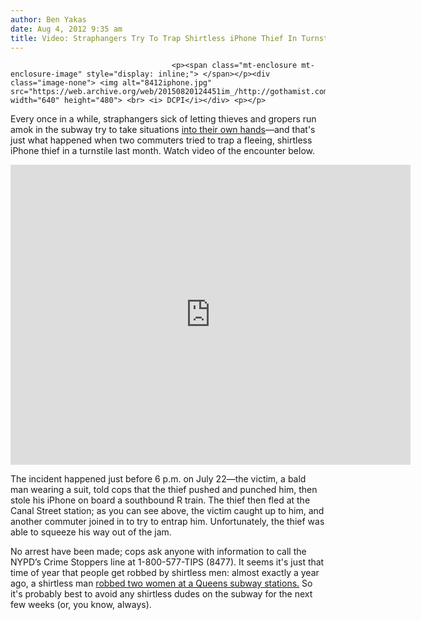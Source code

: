 ```yaml
---
author: Ben Yakas
date: Aug 4, 2012 9:35 am
title: Video: Straphangers Try To Trap Shirtless iPhone Thief In Turnstile
---
```


	
										<p><span class="mt-enclosure mt-enclosure-image" style="display: inline;"> </span></p><div class="image-none"> <img alt="8412iphone.jpg" src="https://web.archive.org/web/20150820124451im_/http://gothamist.com/attachments/byakas/8412iphone.jpg" width="640" height="480"> <br> <i> DCPI</i></div> <p></p>

<p>Every once in a while, straphangers sick of letting thieves and gropers run amok in the subway try to take situations <a href="https://web.archive.org/web/20150820124451/http://gothamist.com/2012/07/14/video_straphangers_work_together_to.php">into their own hands</a>&#x2014;and that&apos;s just what happened when two commuters tried to trap a fleeing, shirtless iPhone thief in a turnstile last month. Watch video of the encounter below.</p>

<p><iframe src="https://web.archive.org/web/20150820124451if_/http://player.vimeo.com/video/46928478?title=0&amp;byline=0&amp;portrait=0" width="640" height="480" frameborder="0" webkitallowfullscreen="" mozallowfullscreen="" allowfullscreen></iframe></p>

<p>The incident happened just before 6 p.m. on July 22&#x2014;the victim, a bald man wearing a suit, told cops that the thief pushed and punched him, then stole his iPhone on board a southbound R train. The thief then fled at the Canal Street station; as you can see above, the victim caught up to him, and another commuter joined in to try to entrap him. Unfortunately, the thief was able to squeeze his way out of the jam. </p>

<p>No arrest have been made; cops ask anyone with information to call the NYPD&#x2019;s Crime Stoppers line at 1-800-577-TIPS (8477). It seems it&apos;s just that time of year that people get robbed by shirtless men: almost exactly a year ago, a shirtless man <a href="https://web.archive.org/web/20150820124451/http://gothamist.com/2011/08/09/shirtless_man_suspected_of_robbing.php">robbed two women at a Queens subway stations.</a> So it&apos;s probably best to avoid any shirtless dudes on the subway for the next few weeks (or, you know, always).</p>					
										
									
				